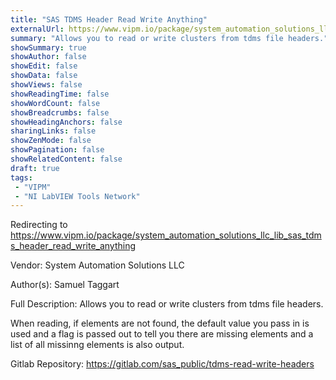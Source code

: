 ```yaml
---
title: "SAS TDMS Header Read Write Anything"
externalUrl: https://www.vipm.io/package/system_automation_solutions_llc_lib_sas_tdms_header_read_write_anything
summary: "Allows you to read or write clusters from tdms file headers."
showSummary: true
showAuthor: false
showEdit: false
showData: false
showViews: false
showReadingTime: false
showWordCount: false
showBreadcrumbs: false
showHeadingAnchors: false
sharingLinks: false
showZenMode: false
showPagination: false
showRelatedContent: false
draft: true
tags:
 - "VIPM"
 - "NI LabVIEW Tools Network"
---
```


Redirecting to https://www.vipm.io/package/system_automation_solutions_llc_lib_sas_tdms_header_read_write_anything

Vendor: System Automation Solutions LLC

Author(s): Samuel Taggart
 
Full Description:
Allows you to read or write clusters from tdms file headers.  

When reading, if elements are not found, the default value you pass in is used and a flag is passed out to tell you there are missing elements and a list of all missinng elements is also output.

Gitlab Repository: https://gitlab.com/sas_public/tdms-read-write-headers